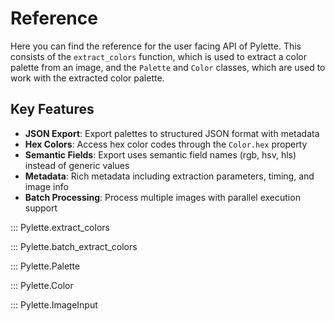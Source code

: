 # Reference

Here you can find the reference for the user facing API of Pylette. This consists of
the `extract_colors` function, which is used to extract a color palette from an image,
and the `Palette` and `Color` classes, which are used to work with the extracted color palette.

## Key Features

- **JSON Export**: Export palettes to structured JSON format with metadata
- **Hex Colors**: Access hex color codes through the `Color.hex` property
- **Semantic Fields**: Export uses semantic field names (rgb, hsv, hls) instead of generic values
- **Metadata**: Rich metadata including extraction parameters, timing, and image info
- **Batch Processing**: Process multiple images with parallel execution support


::: Pylette.extract_colors

::: Pylette.batch_extract_colors

::: Pylette.Palette

::: Pylette.Color

::: Pylette.ImageInput
